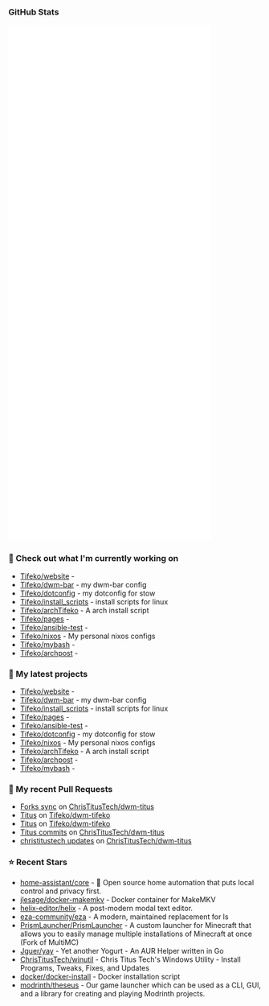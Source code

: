 
### GitHub Stats

<p align="left"><img src="https://raw.githubusercontent.com/Tifeko/Tifeko/main/github-metrics.svg" /></p>

### 👷 Check out what I'm currently working on

- [Tifeko/website](https://github.com/Tifeko/website) - 
- [Tifeko/dwm-bar](https://github.com/Tifeko/dwm-bar) - my dwm-bar config
- [Tifeko/dotconfig](https://github.com/Tifeko/dotconfig) - my dotconfig for stow
- [Tifeko/install_scripts](https://github.com/Tifeko/install_scripts) - install scripts for linux
- [Tifeko/archTifeko](https://github.com/Tifeko/archTifeko) - A arch install script
- [Tifeko/pages](https://github.com/Tifeko/pages) - 
- [Tifeko/ansible-test](https://github.com/Tifeko/ansible-test) - 
- [Tifeko/nixos](https://github.com/Tifeko/nixos) - My personal nixos configs
- [Tifeko/mybash](https://github.com/Tifeko/mybash) - 
- [Tifeko/archpost](https://github.com/Tifeko/archpost) - 
### 🌱 My latest projects

- [Tifeko/website](https://github.com/Tifeko/website) - 
- [Tifeko/dwm-bar](https://github.com/Tifeko/dwm-bar) - my dwm-bar config
- [Tifeko/install_scripts](https://github.com/Tifeko/install_scripts) - install scripts for linux
- [Tifeko/pages](https://github.com/Tifeko/pages) - 
- [Tifeko/ansible-test](https://github.com/Tifeko/ansible-test) - 
- [Tifeko/dotconfig](https://github.com/Tifeko/dotconfig) - my dotconfig for stow
- [Tifeko/nixos](https://github.com/Tifeko/nixos) - My personal nixos configs
- [Tifeko/archTifeko](https://github.com/Tifeko/archTifeko) - A arch install script
- [Tifeko/archpost](https://github.com/Tifeko/archpost) - 
- [Tifeko/mybash](https://github.com/Tifeko/mybash) - 
### 🔨 My recent Pull Requests

- [Forks sync](https://github.com/ChrisTitusTech/dwm-titus/pull/27) on [ChrisTitusTech/dwm-titus](https://github.com/ChrisTitusTech/dwm-titus)
- [Titus](https://github.com/Tifeko/dwm-tifeko/pull/2) on [Tifeko/dwm-tifeko](https://github.com/Tifeko/dwm-tifeko)
- [Titus](https://github.com/Tifeko/dwm-tifeko/pull/1) on [Tifeko/dwm-tifeko](https://github.com/Tifeko/dwm-tifeko)
- [Titus commits](https://github.com/ChrisTitusTech/dwm-titus/pull/24) on [ChrisTitusTech/dwm-titus](https://github.com/ChrisTitusTech/dwm-titus)
- [christitustech updates](https://github.com/ChrisTitusTech/dwm-titus/pull/10) on [ChrisTitusTech/dwm-titus](https://github.com/ChrisTitusTech/dwm-titus)
### ⭐ Recent Stars

- [home-assistant/core](https://github.com/home-assistant/core) - :house_with_garden: Open source home automation that puts local control and privacy first.
- [jlesage/docker-makemkv](https://github.com/jlesage/docker-makemkv) - Docker container for MakeMKV
- [helix-editor/helix](https://github.com/helix-editor/helix) - A post-modern modal text editor.
- [eza-community/eza](https://github.com/eza-community/eza) - A modern, maintained replacement for ls
- [PrismLauncher/PrismLauncher](https://github.com/PrismLauncher/PrismLauncher) - A custom launcher for Minecraft that allows you to easily manage multiple installations of Minecraft at once (Fork of MultiMC)
- [Jguer/yay](https://github.com/Jguer/yay) - Yet another Yogurt - An AUR Helper written in Go
- [ChrisTitusTech/winutil](https://github.com/ChrisTitusTech/winutil) - Chris Titus Tech&#39;s Windows Utility - Install Programs, Tweaks, Fixes, and Updates
- [docker/docker-install](https://github.com/docker/docker-install) - Docker installation script
- [modrinth/theseus](https://github.com/modrinth/theseus) - Our game launcher which can be used as a CLI, GUI, and a library for creating and playing Modrinth projects.
